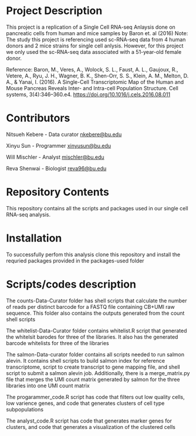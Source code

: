 # Project Description

This project is a replication of a Single Cell RNA-seq Anlaysis done on pancreatic cells from human and mice samples by Baron et. al (2016)
Note: The study this project is referencing used sc-RNA-seq data from 4 human donors and 2 mice strains for single cell anlysis. However, for this project we only used the sc-RNA-seq data associated with a 51-year-old female donor.

Reference:
Baron, M., Veres, A., Wolock, S. L., Faust, A. L., Gaujoux, R., Vetere, A., Ryu, J. H., Wagner, B. K., Shen-Orr, S. S., Klein, A. M., Melton, D. A., & Yanai, I. (2016). A Single-Cell Transcriptomic Map of the Human and Mouse Pancreas Reveals Inter- and Intra-cell Population Structure. Cell systems, 3(4):346–360.e4. https://doi.org/10.1016/j.cels.2016.08.011


# Contributors

Nitsueh Kebere - Data curator nkebere@bu.edu

Xinyu Sun - Programmer xinyusun@bu.edu

Will Mischler - Analyst mischler@bu.edu

Reva Shenwai - Biologist reva96@bu.edu


# Repository Contents

This repository contains all the scripts and packages used in our single cell RNA-seq analysis.

# Installation 

To successfully perfom this analysis clone this repository and install the requried packages provided in the packages-used folder 

# Scripts/codes description

The counts-Data-Curator folder has shell scripts that calculate the number of reads per distinct barcode for a FASTQ file containing CB+UMI raw sequence. This folder also contains the outputs generated from the count shell scripts 

The whitelist-Data-Curator folder contains whitelist.R script that generated the whitelsit barodes for three of the libraries.
It also has the generated barcode whitelists for three of the libraries 

The salmon-Data-curator folder contains all scripts needed to run salmon alevin. It contains shell scripts to build salmon index for reference transcriptome, script to create transcript to gene mapping file, and shell script to submit a salmon alevin job. Additionally, there is a merge_matrix.py file that merges the UMI count matrix generated by salmon for the three libraries into one UMI count matrix 

The progarammer_code.R script has code that filters out low quality cells, low varience genes, and code that generates clusters of cell type subpopulations

The analyst_code.R script has code that generates marker genes for clusters, and code that generates a visualization of the clustered cells

